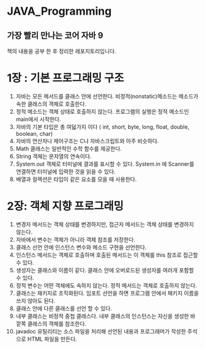 # JAVA_Programming

## 가장 빨리 만나는 코어 자바 9 
책의 내용을 공부 한 후 정리한 레포지토리입니다.

# 1장 : 기본 프로그래밍 구조 
1. 자바는 모든 메서드를 클래스 안에 선언한다. 비정적(nonstatic)메소드는 메소드가 속한 클래스의 객체로 호출한다.
2. 정적 메소드는 객체 상태로 호출하지 않는다. 프로그램의 실행은 정적 메소드인 main에서 시작한다.
3. 자바의 기본 타입은 총 여덟가지 이다 ( int, short, byte, long, float, double,  boolean, char)
4. 자바의 연산자나 제어구조는 C나 자바스크립트와 아주 비슷하다.
5. Math 클래스는 일반적인 수학 함수를 제공한다. 
6. String 객체는 문자열의 연속이다.
7. System.out 객체로 터미널에 결과를 표시할 수 있다. System.in 에 Scanner를 연결하면 터미널에 입력한 것을 읽을 수 있다.
8. 배열과 컬렉션은 타입이 같은 요소를 모을 때 사용한다. 

# 2장: 객체 지향 프로그래밍 
1. 변경자 메서드는 객체 상태를 변경하지만, 접근자 메서드는 객체 상태를 변경하지 않는다.
2. 자바에서 변수는 객체가 아니라 객체 참조를 저장한다.
3. 클래스 선언 안에 인스턴스 변수와 메소드 구현을 선언한다.
4. 인스턴스 메서드는 객체로 호출하며 호출된 메서드는 이 객체를 this 참조로 접근할 수 있다.
5. 생성자는 클래스와 이름이 같다. 클래스 안에 오버로드된 생성자를 여러개 포함할 수 있다.
6. 정적 변수는 어떤 객체에도 속하지 않는다. 정적 메서드는 객체로 호출하지 않는다.
7. 클래스는 채키지로 조직화된다. 임포트 선언을 하면 프로그램 안에서 패키지 이름을 쓰지 않아도 된다.
8. 클래스 안에 다른 클래스를 선언 할 수 있다.
9. 내부 클래스는 비정적 중첩 클래스다. 내부 클래스의 인스턴스는 자신을 생성한 바깥쪽 클래스의 객체를 참조한다.
10. javadoc 유틸리티는 소스 파일을 처리해 선언된 내용과 프로그래머가 작성한 주석으로 HTML 파일을 만든다.
